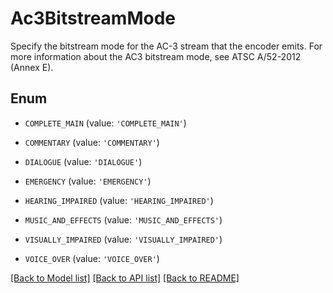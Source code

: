 # Ac3BitstreamMode

Specify the bitstream mode for the AC-3 stream that the encoder emits. For more information about the AC3 bitstream mode, see ATSC A/52-2012 (Annex E).

## Enum

* `COMPLETE_MAIN` (value: `'COMPLETE_MAIN'`)

* `COMMENTARY` (value: `'COMMENTARY'`)

* `DIALOGUE` (value: `'DIALOGUE'`)

* `EMERGENCY` (value: `'EMERGENCY'`)

* `HEARING_IMPAIRED` (value: `'HEARING_IMPAIRED'`)

* `MUSIC_AND_EFFECTS` (value: `'MUSIC_AND_EFFECTS'`)

* `VISUALLY_IMPAIRED` (value: `'VISUALLY_IMPAIRED'`)

* `VOICE_OVER` (value: `'VOICE_OVER'`)

[[Back to Model list]](../README.md#documentation-for-models) [[Back to API list]](../README.md#documentation-for-api-endpoints) [[Back to README]](../README.md)


